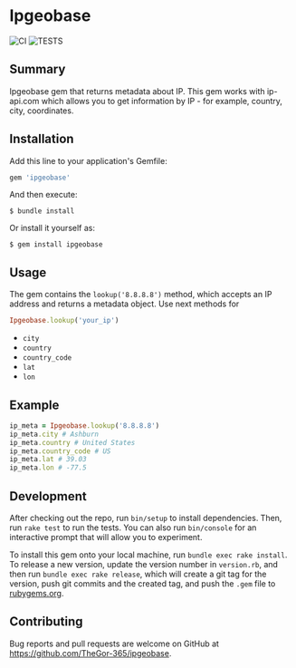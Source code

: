 # Ipgeobase

![CI](https://github.com/TheGor-365/Ipgeobase/actions/workflows/main.yml/badge.svg)
![TESTS](https://github.com/TheGor-365/Ipgeobase/actions/workflows/test.yml/badge.svg)


## Summary

Ipgeobase gem that returns metadata about IP. This gem works with ip-api.com which allows you to get information by IP - for example, country, city, coordinates.

## Installation

Add this line to your application's Gemfile:

```ruby
gem 'ipgeobase'
```

And then execute:

    $ bundle install

Or install it yourself as:

    $ gem install ipgeobase
    

## Usage

The gem contains the `lookup('8.8.8.8')` method, which accepts an IP address and returns a metadata object. Use next methods for 
```ruby
Ipgeobase.lookup('your_ip')
``` 

* `city` 
* `country` 
* `country_code` 
* `lat` 
* `lon` 

## Example

```ruby
ip_meta = Ipgeobase.lookup('8.8.8.8')
ip_meta.city # Ashburn
ip_meta.country # United States
ip_meta.country_code # US
ip_meta.lat # 39.03
ip_meta.lon # -77.5
```

## Development

After checking out the repo, run `bin/setup` to install dependencies. Then, run `rake test` to run the tests. You can also run `bin/console` for an interactive prompt that will allow you to experiment.

To install this gem onto your local machine, run `bundle exec rake install`. To release a new version, update the version number in `version.rb`, and then run `bundle exec rake release`, which will create a git tag for the version, push git commits and the created tag, and push the `.gem` file to [rubygems.org](https://rubygems.org).

## Contributing

Bug reports and pull requests are welcome on GitHub at https://github.com/TheGor-365/ipgeobase.
